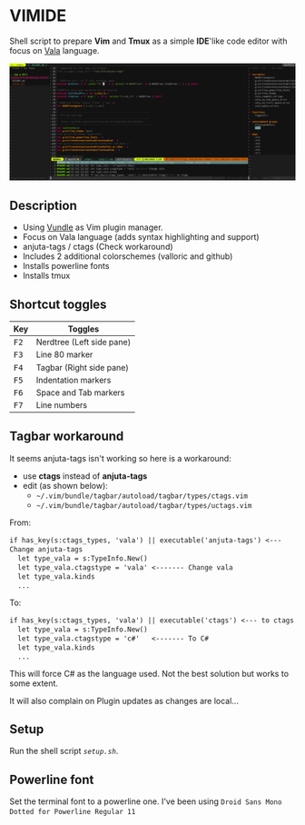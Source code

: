 # VIMIDE
Shell script to prepare **Vim** and **Tmux** as a simple **IDE**'like code editor with focus on [Vala](http://wiki.gnome.org/Projects/Vala) language. 

![vimide](vimide.png "vimide")

## Description
- Using [Vundle](https://github.com/VundleVim/Vundle.vim) as Vim plugin manager.
- Focus on Vala language (adds syntax highlighting and support)
- anjuta-tags / ctags (Check workaround)
- Includes 2 additional colorschemes (valloric and github)
- Installs powerline fonts
- Installs tmux

## Shortcut toggles

|Key|Toggles|
|---|-------|
|<kbd>F2</kbd>| Nerdtree (Left side pane) |
|<kbd>F3</kbd>| Line 80 marker |
|<kbd>F4</kbd>| Tagbar (Right side pane) |
|<kbd>F5</kbd>| Indentation markers|
|<kbd>F6</kbd>| Space and Tab markers |
|<kbd>F7</kbd>| Line numbers |

## Tagbar workaround
It seems anjuta-tags isn't working so here is a workaround: 

- use **ctags** instead of **anjuta-tags**
- edit (as shown below):
   - `~/.vim/bundle/tagbar/autoload/tagbar/types/ctags.vim`
   - `~/.vim/bundle/tagbar/autoload/tagbar/types/uctags.vim`
   
From:

```vim
if has_key(s:ctags_types, 'vala') || executable('anjuta-tags') <--- Change anjuta-tags 
  let type_vala = s:TypeInfo.New()
  let type_vala.ctagstype = 'vala' <------- Change vala
  let type_vala.kinds    
  ...
```

To:

```vim
if has_key(s:ctags_types, 'vala') || executable('ctags') <--- to ctags
  let type_vala = s:TypeInfo.New()
  let type_vala.ctagstype = 'c#'   <------- To C#
  let type_vala.kinds    
  ...
```

This will force C# as the language used. Not the best solution but works to some extent.

It will also complain on Plugin updates as changes are local... 

## Setup
Run the shell script *`setup.sh`*.

## Powerline font

Set the terminal font to a powerline one. I've been using `Droid Sans Mono Dotted for Powerline Regular 11`
